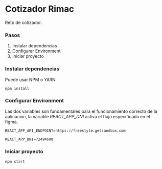 # Cotizador Rimac

Reto de cotizador.

### Pasos
1) Instalar dependencias
2) Configurar Environment
3) Iniciar proyecto

###  Instalar dependencias
Puede usar NPM o YARN

`npm install`

### Configurar Environment

Las dos variables son fundamentales para el funcionamiento correcto de la aplicacion, la variable *REACT_APP_DNI* activa el flujo especificado en el figma.

```
REACT_APP_API_ENDPOINT=https://freestyle.getsandbox.com

REACT_APP_DNI=72494600
```

### Iniciar proyecto

`
npm start
`

